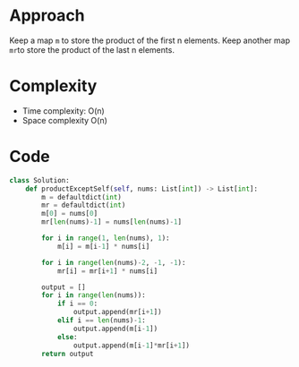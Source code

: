 # Approach

Keep a map ```m``` to store the product of the first n elements.
Keep another map ```mr```to store the product of the last n elements.

# Complexity

- Time complexity:
O(n)
- Space complexity
O(n)

# Code

```Python []
class Solution:
    def productExceptSelf(self, nums: List[int]) -> List[int]:
        m = defaultdict(int)
        mr = defaultdict(int)
        m[0] = nums[0]
        mr[len(nums)-1] = nums[len(nums)-1]

        for i in range(1, len(nums), 1):
            m[i] = m[i-1] * nums[i]

        for i in range(len(nums)-2, -1, -1):
            mr[i] = mr[i+1] * nums[i]

        output = []
        for i in range(len(nums)):
            if i == 0:
                output.append(mr[i+1])
            elif i == len(nums)-1:
                output.append(m[i-1])
            else:
                output.append(m[i-1]*mr[i+1])
        return output
```
